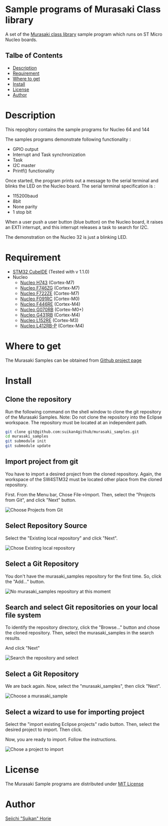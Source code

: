 # Sample programs of Murasaki Class library
A set of the [Murasaki class library](https://github.com/suikan4github/murasaki) sample program which runs on ST Micro Nucleo boards.

## Talbe of Contents
 * [Description](#description)
 * [Requirement](#requirement)
 * [Where to get](#where-to-get)
 * [Install](#install)
 * [License](#license)
 * [Author](#author)
# Description

This repogitory contains the sample programs for  Nucleo 64 and 144
 
The samples programs  demonstrate following functionality :
 * GPIO output
 * Interrupt and Task synchronization
 * Task
 * I2C master
 * Printf() functionality

Once started, the program prints out a message to the serial terminal and blinks the LED on the Nucleo board. The serial terminal specification is :
 * 115200baud
 * 8bit
 * None parity
 * 1 stop bit

When a user push a user button (blue button) on the Nucleo board, it raises an EXTI interrupt, and this interrupt releases a task to search for I2C.

The demonstration on the Nucleo 32 is just a blinking LED.

# Requirement
* [STM32 CubeIDE](https://www.st.com/en/development-tools/stm32cubeide.html) (Tested with v 1.1.0)
* Nucleo
   * [Nucleo H743](https://www.st.com/en/evaluation-tools/nucleo-f746zg.html) (Cortex-M7)
   * [Nucleo F746ZG](https://www.st.com/en/evaluation-tools/nucleo-f746zg.html) (Cortex-M7)
   * [Nucleo F722ZE](https://www.st.com/en/evaluation-tools/nucleo-f722ze.html) (Cortex-M7)
   * [Nucleo F091RC](https://www.st.com/en/evaluation-tools/nucleo-f091rc.html) (Cortex-M0)
   * [Nucleo F446RE](https://www.st.com/en/evaluation-tools/nucleo-f446re.html) (Cortex-M4)
   * [Nucleo G070RB](https://www.st.com/en/evaluation-tools/nucleo-g070rb.html) (Cortex-M0+)
   * [Nucleo G431RB](https://www.st.com/en/evaluation-tools/nucleo-g431rb.html) (Cortex-M4)
   * [Nucleo L152RE](https://www.st.com/en/evaluation-tools/nucleo-l152re.html) (Cortex-M3)
   * [Nucleo L412RB-P](https://www.st.com/en/evaluation-tools/nucleo-l412rb-p.html) (Cortex-M4)

# Where to get
The Murasaki Samples can be obtained from [Github project page](https://github.com/suikan4github/murasaki_samples/)

# Install
## Clone the repository
Run the following command on the shell window to clone the git repository of the Murasaki Samples. Note: Do not clone the repository into the Eclipse workspace. The repository must be located at an independent path.
```bash
git clone git@github.com:suikan4github/murasaki_samples.git
cd murasaki_samples
git submodule init
git submodule update
```
## Import project from git
You have to import a desired project from the cloned repository. Again, the workspace of the SW4STM32 must be located other place from the cloned repository.

First. From the Menu bar, Chose File->Import. Then, select the "Projects from Git", and click "Next" button.

![Choose Projects from Git](screenshots/Screenshot_from_2019-02-14_07-05-27.png)
## Select Repository Source
Select the "Existing local repository" and click "Next".

![Chose Existing local repository](screenshots/Screenshot_from_2019-02-14_07-05-42.png)
## Select a Git Repository
You don't have the murasaki_samples repository for the first time. So, click the "Add..." button.

![No murasaki_samples repository at this moment](screenshots/Screenshot_from_2019-02-14_07-06-01.png)
## Search and select Git repositories on your local file system
To identify the repository directory, click the "Browse..." button and chose the cloned repository. Then, select the murasaki_samples in the search results.

And click "Next"

![Search the repository and select](screenshots/Screenshot_from_2019-02-14_07-06-26.png)
## Select a Git Repository
We are back again. Now, select the "murasaki_samples", then click "Next".

![Choose a murasaki_sample](screenshots/Screenshot_from_2019-02-14_07-06-35.png)
## Select a wizard to use for importing project

Select the "import existing Eclipse projects" radio button. Then, select the desired project to import. Then click.

Now, you are ready to import. Follow the instructions.

![Chose a project to import](screenshots/Screenshot_from_2019-02-14_07-06-50.png)
# License
The Murasaki Sample programs are distributed under [MIT License](https://github.com/suikan4github/murasaki_samples/blob/master/LICENSE)
# Author
[Seiichi "Suikan" Horie](https://github.com/suikan4github)
